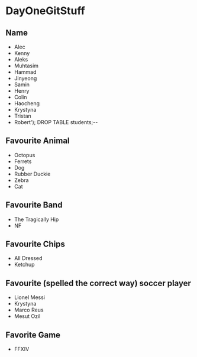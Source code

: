 # DayOneGitStuff

## Name
- Alec
- Kenny
- Aleks
- Muhtasim
- Hammad
- Jinyeong
- Samin 
- Henry
- Colin
- Haocheng
- Krystyna
- Tristan
- Robert'); DROP TABLE students;--


## Favourite Animal
- Octopus
- Ferrets
- Dog
- Rubber Duckie
- Zebra
- Cat


## Favourite Band 
- The Tragically Hip
- NF 

## Favourite Chips
- All Dressed
- Ketchup

## Favourite (spelled the correct way) soccer player
- Lionel Messi
- Krystyna
- Marco Reus
- Mesut Ozil

## Favorite Game
- FFXIV
